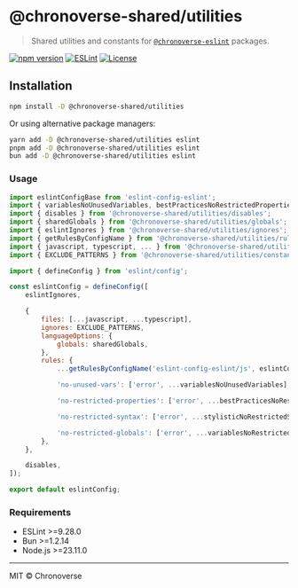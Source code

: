# @chronoverse-shared/utilities

> Shared utilities and constants for [`@chronoverse-eslint`](https://github.com/gratisvictory/chronoverse-eslint) packages.

[![npm version](https://img.shields.io/npm/v/@chronoverse-shared/utilities.svg)](https://www.npmjs.com/package/@chronoverse-shared/utilities)
[![ESLint](https://img.shields.io/badge/ESLint-v9.28.0-4B32C3.svg)](https://eslint.org)
[![License](https://img.shields.io/badge/license-MIT-4B32C3.svg)](LICENSE)

## Installation

```bash
npm install -D @chronoverse-shared/utilities
```

Or using alternative package managers:

```bash
yarn add -D @chronoverse-shared/utilities eslint
pnpm add -D @chronoverse-shared/utilities eslint
bun add -D @chronoverse-shared/utilities eslint
```

### Usage

```javascript
import eslintConfigBase from 'eslint-config-eslint';
import { variablesNoUnusedVariables, bestPracticesNoRestrictedProperties, stylisticNoRestrictedSyntax, variablesNoRestrictedGlobals } from '@chronoverse-shared/utilities/rule-options';
import { disables } from '@chronoverse-shared/utilities/disables';
import { sharedGlobals } from '@chronoverse-shared/utilities/globals';
import { eslintIgnores } from '@chronoverse-shared/utilities/ignores';
import { getRulesByConfigName } from '@chronoverse-shared/utilities/rules';
import { javascript, typescript, ... } from '@chronoverse-shared/utilities/files';
import { EXCLUDE_PATTERNS } from '@chronoverse-shared/utilities/constants';

import { defineConfig } from 'eslint/config';

const eslintConfig = defineConfig([
	eslintIgnores,

	{
		files: [...javascript, ...typescript],
		ignores: EXCLUDE_PATTERNS,
		languageOptions: {
			globals: sharedGlobals,
		},
		rules: {
			...getRulesByConfigName('eslint-config-eslint/js', eslintConfigBase),

			'no-unused-vars': ['error', ...variablesNoUnusedVariables],

			'no-restricted-properties': ['error', ...bestPracticesNoRestrictedProperties],

			'no-restricted-syntax': ['error', ...stylisticNoRestrictedSyntax],

			'no-restricted-globals': ['error', ...variablesNoRestrictedGlobals],
		},
	},

	disables,
]);

export default eslintConfig;
```

### Requirements

- ESLint >=9.28.0
- Bun >=1.2.14
- Node.js >=23.11.0

---

MIT © Chronoverse
